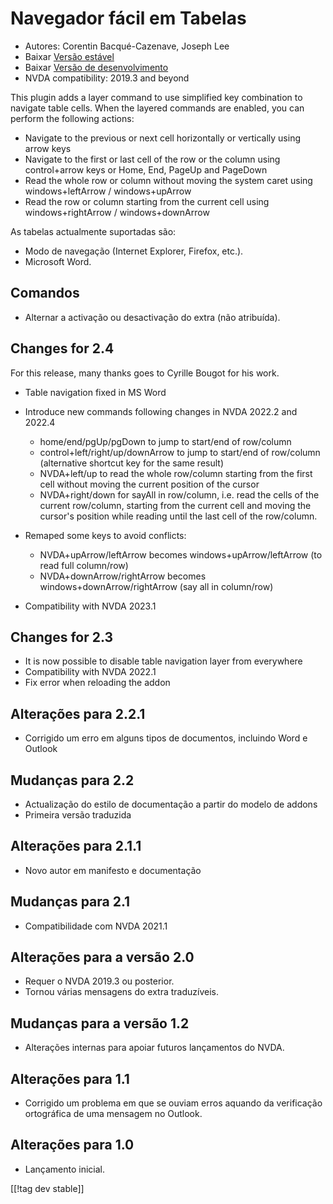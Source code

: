 # Navegador fácil em Tabelas #

* Autores: Corentin Bacqué-Cazenave, Joseph Lee
* Baixar [Versão estável][1]
* Baixar [Versão de desenvolvimento][2]
* NVDA compatibility: 2019.3 and beyond

This plugin adds a layer command to use simplified key combination to
navigate table cells.  When the layered commands are enabled, you can
perform the following actions:

* Navigate to the previous or next cell horizontally or vertically using
  arrow keys
* Navigate to the first or last cell of the row or the column using
  control+arrow keys or Home, End, PageUp and PageDown
* Read the whole row or column without moving the system caret using
  windows+leftArrow / windows+upArrow
* Read the row or column starting from the current cell using
  windows+rightArrow / windows+downArrow

As tabelas actualmente suportadas são:

* Modo de navegação (Internet Explorer, Firefox, etc.).
* Microsoft Word.

## Comandos

* Alternar a activação ou desactivação do extra (não atribuída).

## Changes for 2.4

For this release, many thanks goes to Cyrille Bougot for his work.

* Table navigation fixed in MS Word
* Introduce new commands following changes in NVDA 2022.2 and 2022.4

    * home/end/pgUp/pgDown to jump to start/end of row/column
    * control+left/right/up/downArrow to jump to start/end of row/column
      (alternative shortcut key for the same result)
    * NVDA+left/up to read the whole row/column starting from the first cell
      without moving the current position of the cursor
    * NVDA+right/down for sayAll in row/column, i.e. read the cells of the
      current row/column, starting from the current cell and moving the
      cursor's position while reading until the last cell of the row/column.

* Remaped some keys to avoid conflicts:

    * NVDA+upArrow/leftArrow becomes windows+upArrow/leftArrow (to read full
      column/row)
    * NVDA+downArrow/rightArrow becomes windows+downArrow/rightArrow (say
      all in column/row)

* Compatibility with NVDA 2023.1

## Changes for 2.3

* It is now possible to disable table navigation layer from everywhere
* Compatibility with NVDA 2022.1
* Fix error when reloading the addon

## Alterações para 2.2.1

* Corrigido um erro em alguns tipos de documentos, incluindo Word e Outlook

## Mudanças para 2.2

* Actualização do estilo de documentação a partir do modelo de addons
* Primeira versão traduzida

## Alterações para 2.1.1

* Novo autor em manifesto e documentação

## Mudanças para 2.1

* Compatibilidade com NVDA 2021.1

## Alterações para a versão 2.0

* Requer o NVDA 2019.3 ou posterior.
* Tornou várias mensagens do extra traduzíveis.

## Mudanças para a versão 1.2

* Alterações internas para apoiar futuros lançamentos do NVDA.

## Alterações para 1.1

* Corrigido um problema em que se ouviam erros aquando da verificação
  ortográfica de uma mensagem no Outlook.

## Alterações para 1.0

*   Lançamento inicial.

[[!tag dev stable]]

[1]: https://www.nvaccess.org/addonStore/legacy?file=etn

[2]: https://www.nvaccess.org/addonStore/legacy?file=etn-dev
